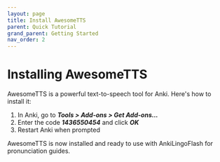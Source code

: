 ```yaml
---
layout: page
title: Install AwesomeTTS
parent: Quick Tutorial
grand_parent: Getting Started
nav_order: 2
---
```


# Installing AwesomeTTS

AwesomeTTS is a powerful text-to-speech tool for Anki. Here's how to install it:

1. In Anki, go to <i><strong>Tools > Add-ons > Get Add-ons...</strong></i>
2. Enter the code <i><strong>1436550454</strong></i> and click <i><strong>OK</strong></i>
3. Restart Anki when prompted

AwesomeTTS is now installed and ready to use with AnkiLingoFlash for pronunciation guides.